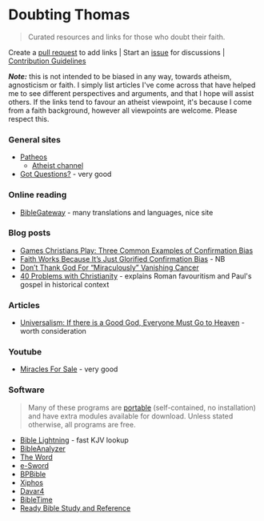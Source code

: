 
# Doubting Thomas

> Curated resources and links for those who doubt their faith.

Create a [pull request](https://github.com/shnbwmn/doubting-thomas/pulls) to add links | Start an [issue](https://github.com/shnbwmn/doubting-thomas/issues) for discussions | [Contribution Guidelines](https://github.com/shnbwmn/doubting-thomas/blob/master/Contribute.md)

**_Note:_** this is not intended to be biased in any way, towards atheism, agnosticism or faith. I simply list articles I've come across that have helped me to see different perspectives and arguments, and that I hope will assist others. If the links tend to favour an atheist viewpoint, it's because I come from a faith background, however all viewpoints are welcome. Please respect this.

### General sites

* [Patheos](http://www.patheos.com/)
	* [Atheist channel](http://www.patheos.com/Atheist)
* [Got Questions?](http://www.gotquestions.org/) - very good

### Online reading

* [BibleGateway](https://www.biblegateway.com/) - many translations and languages, nice site

### Blog posts

* [Games Christians Play: Three Common Examples of Confirmation Bias](http://www.patheos.com/blogs/godlessindixie/2014/05/22/games-christians-play-three-common-examples-of-confirmation-bias/)
* [Faith Works Because It’s Just Glorified Confirmation Bias](http://www.patheos.com/blogs/barrierbreaker/faithglorification-of-confirmation-bias/) - NB
* [Don’t Thank God For “Miraculously” Vanishing Cancer](http://www.patheos.com/blogs/barrierbreaker/dont-thank-god-for-miraculously-vanishing-cancer/)
* [40 Problems with Christianity](http://www.patheos.com/blogs/friendlyatheist/2014/08/26/40-problems-with-christianity/) - explains Roman favouritism and Paul's gospel in historical context

### Articles

* [Universalism: If there is a Good God, Everyone Must Go to Heaven](http://www.vexen.co.uk/religion/universalism.html) - worth consideration

### Youtube

* [Miracles For Sale](https://www.youtube.com/watch?v=iuP5uOI7Xwc) - very good

### Software

> Many of these programs are [portable](https://github.com/shnbwmn/awesome-portable) (self-contained, no installation) and have extra modules available for download. Unless stated otherwise, all programs are free.

* [Bible Lightning](http://www.softpedia.com/get/PORTABLE-SOFTWARE/Education/BibleLightning-Portable.shtml) - fast KJV lookup
* [BibleAnalyzer](http://www.bibleanalyzer.com/)
* [The Word](http://www.theword.net/index.php?)
* [e-Sword](http://www.e-sword.net/)
* [BPBible](https://github.com/bpbible/bpbible)
* [Xiphos](http://xiphos.org/)
* [Davar4](http://www.davar3.net/)
* [BibleTime](http://bibletime.info/)
* [Ready Bible Study and Reference](http://www.softpedia.com/get/Others/Home-Education/Ready-Bible-Study-and-Reference.shtml)




